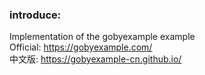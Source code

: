 ### introduce:  
Implementation of the gobyexample example  
Official: https://gobyexample.com/  
中文版: https://gobyexample-cn.github.io/  
